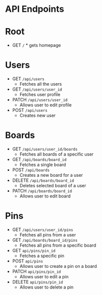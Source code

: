 # API Endpoints

# Root

- GET `/` \* gets homepage

# Users

- GET `/api/users`
  - Fetches all the users
- GET `/api/users/user_id`
  - Fetches user profile
- PATCH `/api/users/user_id`
  - Allows user to edit profile
- POST `/api/users`
  - Creates new user

# Boards

- GET `/api/users/user_id/boards`
  - Fetches all boards of a specific user
- GET `/api/boards/board_id`
  - Fetches a single board
- POST `/api/boards`
  - Creates a new board for a user
- DELETE `/api/boards/board_id`
  - Deletes selected board of a user
- PATCH `/api/boards/board_id`
  - Allows user to edit board

# Pins

- GET `/api/users/user_id/pins`
  - Fetches all pins from a user
- GET `/api/boards/board_id/pins`
  - Fetches all pins from a specific board
- GET `api/pins/pin_id`
  - Fetches a specific pin
- POST `api/pins`
  - Allows user to create a pin on a board
- PATCH `api/pins/pin_id`
  - Allows user to edit a pin
- DELETE `api/pins/pin_id`
  - Allows user to delete a pin
